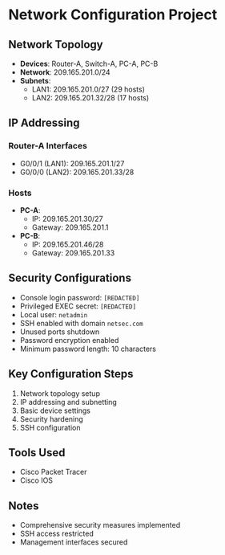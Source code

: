 # Network Configuration Project

## Network Topology
- **Devices**: Router-A, Switch-A, PC-A, PC-B
- **Network**: 209.165.201.0/24
- **Subnets**:
  * LAN1: 209.165.201.0/27 (29 hosts)
  * LAN2: 209.165.201.32/28 (17 hosts)

## IP Addressing
### Router-A Interfaces
- G0/0/1 (LAN1): 209.165.201.1/27
- G0/0/0 (LAN2): 209.165.201.33/28

### Hosts
- **PC-A**:
  * IP: 209.165.201.30/27
  * Gateway: 209.165.201.1
- **PC-B**:
  * IP: 209.165.201.46/28
  * Gateway: 209.165.201.33

## Security Configurations
- Console login password: `[REDACTED]`
- Privileged EXEC secret: `[REDACTED]`
- Local user: `netadmin`
- SSH enabled with domain `netsec.com`
- Unused ports shutdown
- Password encryption enabled
- Minimum password length: 10 characters

## Key Configuration Steps
1. Network topology setup
2. IP addressing and subnetting
3. Basic device settings
4. Security hardening
5. SSH configuration

## Tools Used
- Cisco Packet Tracer
- Cisco IOS

## Notes
- Comprehensive security measures implemented
- SSH access restricted
- Management interfaces secured
